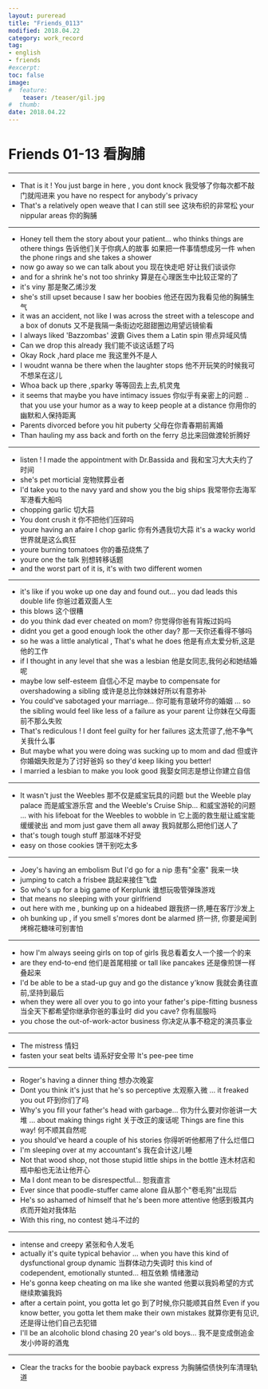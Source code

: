 ```yaml
---
layout: pureread
title: "Friends_0113"
modified: 2018.04.22
category: work_record
tag:
- english
- friends
#excerpt:
toc: false
image:
#  feature:
    teaser: /teaser/gil.jpg
#  thumb:
date: 2018.04.22
---
```

# Friends 01-13 看胸脯

------



- That is it ! You just barge in here , you dont knock 我受够了你每次都不敲门就闯进来 you have no respect for anybody's privacy
- That's a relatively open weave that I can still see 这块布织的非常松 your nippular areas 你的胸脯

------

- Honey tell them the story about your patient… who thinks things are othere things 告诉他们关于你病人的故事 如果把一件事情想成另一件 when the phone rings and she takes a shower
- now go away so we can talk about you 现在快走吧 好让我们谈谈你
- and for a shrink he's not too shrinky 算是在心理医生中比较正常的了
- it's viny 那是聚乙烯沙发
- she's still upset because I saw her boobies 他还在因为我看见他的胸脯生气
- it was an accident, not like I was across the street with a telescope and a box of donuts 又不是我隔一条街边吃甜甜圈边用望远镜偷看
- I always liked 'Bazzombas' 波霸 Gives them a Latin spin 带点异域风情
- Can we drop this already 我们能不谈这话题了吗 
- Okay Rock ,hard place me 我这里外不是人
- I woudnt wanna be there when the laughter stops 他不开玩笑的时候我可不想呆在这儿
- Whoa back up there ,sparky  等等回去上去,机灵鬼
- it seems that maybe you have intimacy issues 你似乎有亲密上的问题 .. that you use your humor as a way to keep people at a distance 你用你的幽默和人保持距离
- Parents divorced before you hit puberty 父母在你青春期前离婚
- Than hauling my ass back and forth on the ferry 总比来回做渡轮折腾好 

------

- listen ! I made the appointment with Dr.Bassida and 我和宝习大大夫约了时间
- she's pet morticial 宠物殡葬业者
- I'd take you to the navy yard and show you the big ships 我常带你去海军军港看大船吗
- chopping garlic 切大蒜
- You dont crush it 你不把他们压碎吗
- youre having an afaire I chop garlic 你有外遇我切大蒜 it's a wacky world 世界就是这么疯狂
- youre burning tomatoes 你的番茄烧焦了
- youre one the talk 别想转移话题
- and the worst part of it is, it's with two different women

------

- it's like if you woke up one day and found out… you dad leads this double life 你爸过着双面人生
- this blows 这个很糟
- do you think dad ever cheated on mom? 你觉得你爸有背叛过妈吗
- didnt you get a good enough look the other day? 那一天你还看得不够吗
- so he was a little analytical , That's what he does 他是有点太爱分析,这是他的工作
- if I thought in any level that she was a lesbian 他是女同志,我何必和她结婚呢
- maybe low self-esteem 自信心不足 maybe to compensate for overshadowing a sibling 或许是总比你妹妹好所以有意弥补
- You could've sabotaged your marriage… 你可能有意破坏你的婚姻 … so the sibling would feel like less of a failure as your parent 让你妹在父母面前不那么失败
- That's rediculous ! I dont feel guilty for her failures  这太荒谬了,他不争气关我什么事
- But maybe what you were doing was sucking up to mom and dad 但或许你婚姻失败是为了讨好爸妈 so they'd keep liking you better!
- I married a lesbian to make you look good 我娶女同志是想让你建立自信  

------

- It wasn't just the Weebles 那不仅是威宝玩具的问题 but the Weeble play palace 而是威宝游乐宫 and the Weeble's Cruise Ship… 和威宝游轮的问题 … with his lifeboat for the Weebles to wobble in 它上面的救生艇让威宝能缓缓驶出 and mom just gave them all away 我妈就那么把他们送人了
- that's tough tough stuff 那滋味不好受
- easy on those cookies 饼干别吃太多 

------

- Joey's having an embolism But I'd go for a nip 患有"全塞" 我来一块
- jumping to catch a frisbee 跳起来接住飞盘
- So who's up for a big game of Kerplunk 谁想玩吸管弹珠游戏
- that means no sleeping with your girlfriend
- out here with me , bunking up on a hideabed 跟我挤一挤,睡在客厅沙发上
- oh bunking up , if you smell s'mores dont be alarmed 挤一挤, 你要是闻到烤棉花糖味可别害怕 

------

- how I'm always seeing girls on top of girls 我总看着女人一个接一个的来
- are they end-to-end 他们是首尾相接 or tall like pancakes 还是像煎饼一样叠起来
- I'd be able to be a stad-up guy and go the distance y'know 我就会勇往直前,坚持到最后
- when they were all over you to go into your father's pipe-fitting busness 当全天下都希望你继承你爸的事业时 did you cave? 你有屈服吗
- you chose the out-of-work-actor business 你决定从事不稳定的演员事业

------

- The mistress 情妇
- fasten your seat belts 请系好安全带 It's pee-pee time

------

- Roger's having a dinner thing 想办次晚宴
- Dont you think it's just that he's so perceptive 太观察入微 … it freaked you out 吓到你们了吗
- Why's you fill your father's head with garbage… 你为什么要对你爸讲一大堆 … about making things right 关于改正的废话呢 Things are fine this way! 何不顺其自然呢
- you should've heard a couple of his stories 你得听听他都用了什么烂借口
- I'm sleeping over at my accountant's 我在会计这儿睡
- Not that wood shop, not those stupid little ships in the bottle 连木材店和瓶中船也无法让他开心
- Ma I dont mean to be disrespectful… 恕我直言
- Ever since that poodle-stuffer came alone 自从那个"卷毛狗"出现后
- He's so ashamed of himself that he's been more attentive 他感到极其内疚而开始对我体贴
- With this ring, no contest 她斗不过的

------

- intense and creepy 紧张和令人发毛
- actually it's quite typical behavior … when you have this kind of dysfunctional group dynamic 当群体动力失调时 this kind of codependent, emotionally stunted… 相互依赖 情绪激动
- He's gonna keep cheating on ma like she wanted 他要以我妈希望的方式继续欺骗我妈
- after a certain point, you gotta let go 到了时候,你只能顺其自然 Even if you know better, you gotta let them make their own mistakes 就算你更有见识,还是得让他们自己去犯错
- I'll be an alcoholic blond chasing 20 year's old boys… 我不是变成倒追金发小帅哥的酒鬼

------

- Clear the tracks for the boobie payback express 为胸脯偿债快列车清理轨道